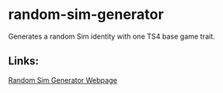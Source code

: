 # random-sim-generator
Generates a random Sim identity with one TS4 base game trait.

## Links:
[Random Sim Generator Webpage](https://myagenki.github.io/random-sim-generator/)
